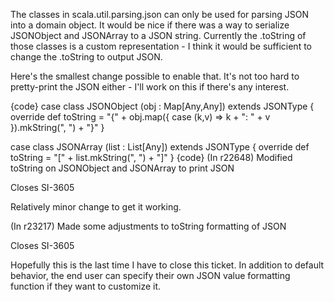 The classes in scala.util.parsing.json can only be used for parsing JSON into a domain object. It would be nice if there was a way to serialize JSONObject and JSONArray to a JSON string. Currently the .toString of those classes is a custom representation - I think it would be sufficient to change the .toString to output JSON.

Here's the smallest change possible to enable that. It's not too hard to pretty-print the JSON either - I'll work on this if there's any interest.

{code}
case class JSONObject (obj : Map[Any,Any]) extends JSONType {
  override def toString = "{" + obj.map({ case (k,v) => k + ": " + v }).mkString(", ") + "}"
}

case class JSONArray (list : List[Any]) extends JSONType {
  override def toString = "[" + list.mkString(", ") + "]"
}
{code}
(In r22648) Modified toString on JSONObject and JSONArray to print JSON

Closes SI-3605

Relatively minor change to get it working.

(In r23217) Made some adjustments to toString formatting of JSON

Closes SI-3605

Hopefully this is the last time I have to close this
ticket. In addition to default behavior, the end user
can specify their own JSON value formatting function
if they want to customize it.

